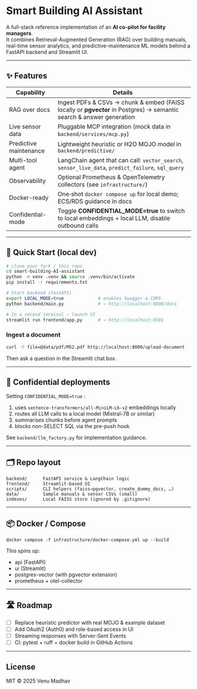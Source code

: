 # Smart Building AI Assistant

A full-stack reference implementation of an **AI co-pilot for facility managers**.  
It combines Retrieval-Augmented Generation (RAG) over building manuals, real-time sensor analytics, and predictive-maintenance ML models behind a FastAPI backend and Streamlit UI.

---

## ✨  Features

| Capability | Details |
|------------|---------|
| RAG over docs | Ingest PDFs & CSVs → chunk & embed (FAISS locally or **pgvector** in Postgres) → semantic search & answer generation |
| Live sensor data | Pluggable MCP integration (mock data in `backend/services/mcp.py`) |
| Predictive maintenance | Lightweight heuristic or H2O MOJO model in `backend/predictive/` |
| Multi-tool agent | LangChain agent that can call: `vector_search`, `sensor_live_data`, `predict_failure`, `sql_query` |
| Observability | Optional Prometheus & OpenTelemetry collectors (see `infrastructure/`) |
| Docker-ready | One‐shot `docker compose up` for local demo; ECS/RDS guidance in docs |
| Confidential-mode | Toggle **CONFIDENTIAL_MODE=true** to switch to local embeddings + local LLM, disable outbound calls |

---

## 🚀 Quick Start (local dev)
```bash
# clone your fork / this repo
cd smart-building-AI-assistant
python -m venv .venv && source .venv/bin/activate
pip install -r requirements.txt

# Start backend (FastAPI)
export LOCAL_MODE=true             # enables Swagger & CORS
python backend/main.py             # → http://localhost:8000/docs

# In a second terminal – launch UI
streamlit run frontend/app.py      # → http://localhost:8501
```

### Ingest a document
```bash
curl -F file=@data/pdf/M52.pdf http://localhost:8000/upload-document
```
Then ask a question in the Streamlit chat box.

---

## 🔐 Confidential deployments
Setting `CONFIDENTIAL_MODE=true` :
1. uses `sentence-transformers/all-MiniLM-L6-v2` embeddings locally
2. routes all LLM calls to a local model (Mistral-7B or similar)
3. summarises chunks before agent prompts
4. blocks non-SELECT SQL via the pre-push hook

See `backend/llm_factory.py` for implementation guidance.

---

## 🗂️ Repo layout
```
backend/      FastAPI service & LangChain logic
frontend/     Streamlit-based UI
scripts/      CLI helpers (faiss→pgvector, create_dummy_docs, …)
data/         Sample manuals & sensor CSVs (small)
indexes/      Local FAISS store (ignored by .gitignore)
```

---

## 📦 Docker / Compose
```
docker compose -f infrastructure/docker-compose.yml up --build
```
This spins up:
* api (FastAPI)
* ui  (Streamlit)
* postgres-vector (with pgvector extension)
* prometheus + otel-collector

---

## 🛣️ Roadmap
- [ ] Replace heuristic predictor with real MOJO & example dataset
- [ ] Add OAuth2 (Auth0) and role-based access in UI
- [ ] Streaming responses with Server-Sent Events
- [ ] CI: pytest + ruff + docker build in GitHub Actions

---

## License
MIT © 2025 Venu Madhav 